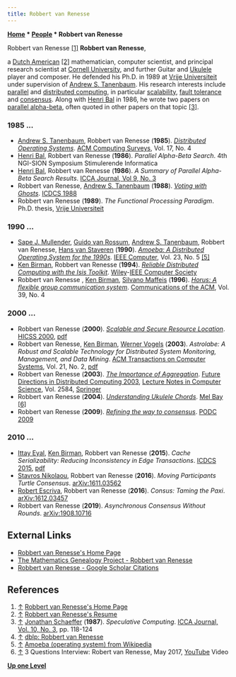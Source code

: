 ```yaml
---
title: Robbert van Renesse
---
```

**[Home](Home "Home") \* [People](People "People") \* Robbert van Renesse**



 [](https://www.cs.cornell.edu/home/rvr/) Robbert van Renesse <a id="cite-note-1" href="#cite-ref-1">[1]</a> 
**Robbert van Renesse**,  

a [Dutch American](https://en.wikipedia.org/wiki/Dutch_American) <a id="cite-note-2" href="#cite-ref-2">[2]</a> mathematician, computer scientist, and principal research scientist at [Cornell University](https://en.wikipedia.org/wiki/Cornell_University), and further Guitar and [Ukulele](https://en.wikipedia.org/wiki/Ukulele) player and composer.
He defended his Ph.D. in 1989 at [Vrije Universiteit](https://en.wikipedia.org/wiki/Vrije_Universiteit) under supervision of [Andrew S. Tanenbaum](Mathematician#Tanenbaum "Mathematician"). 
His research interests include [parallel](https://en.wikipedia.org/wiki/Parallel_computing) and [distributed computing](https://en.wikipedia.org/wiki/Distributed_computing), in particular [scalability](https://en.wikipedia.org/wiki/Scalability), [fault tolerance](https://en.wikipedia.org/wiki/Fault-tolerant_system) and [consensus](https://en.wikipedia.org/wiki/Consensus_(computer_science)). 
Along with [Henri Bal](Henri_Bal "Henri Bal") in 1986, he wrote two papers on [parallel alpha-beta](Parallel_Search "Parallel Search"), often quoted in other papers on that topic <a id="cite-note-3" href="#cite-ref-3">[3]</a>. 



### 1985 ...


* [Andrew S. Tanenbaum](Mathematician#Tanenbaum "Mathematician"), Robbert van Renesse (**1985**). *[Distributed Operating Systems](https://dl.acm.org/doi/10.1145/6041.6074)*. [ACM Computing Surveys](ACM#Surveys "ACM"), Vol. 17, No. 4
* [Henri Bal](Henri_Bal "Henri Bal"), Robbert van Renesse (**1986**). *Parallel Alpha-Beta Search*. 4th NGI-SION Symposium Stimulerende Informatica
* [Henri Bal](Henri_Bal "Henri Bal"), Robbert van Renesse (**1986**). *A Summary of Parallel Alpha-Beta Search Results*. [ICCA Journal, Vol 9, No. 3](ICGA_Journal#9_3 "ICGA Journal")
* Robbert van Renesse, [Andrew S. Tanenbaum](Mathematician#Tanenbaum "Mathematician") (**1988**). *[Voting with Ghosts](https://research.vu.nl/en/publications/voting-with-ghosts)*. [ICDCS 1988](https://dblp.org/db/conf/icdcs/icdcs88.html)
* Robbert van Renesse (**1989**). *The Functional Processing Paradigm*. Ph.D. thesis, [Vrije Universiteit](https://en.wikipedia.org/wiki/Vrije_Universiteit)


### 1990 ...


* [Sape J. Mullender](Mathematician#SJMullender "Mathematician"), [Guido van Rossum](https://en.wikipedia.org/wiki/Guido_van_Rossum), [Andrew S. Tanenbaum](Mathematician#Tanenbaum "Mathematician"), Robbert van Renesse, [Hans van Staveren](https://dblp.org/pers/hd/s/Staveren:Hans_van) (**1990**). *[Amoeba: A Distributed Operating System for the 1990s](https://research.utwente.nl/en/publications/amoeba-a-distributed-operating-system-for-the-1990s)*. [IEEE Computer](IEEE#Computer "IEEE"), Vol. 23, No. 5 <a id="cite-note-5" href="#cite-ref-5">[5]</a>
* [Ken Birman](Mathematician#KPBirman "Mathematician"), Robbert van Renesse (**1994**). *[Reliable Distributed Computing with the Isis Toolkit](https://www.wiley.com/en-us/Reliable+Distributed+Computing+with+the+Isis+Toolkit-p-9780818653421)*. [Wiley](https://en.wikipedia.org/wiki/Wiley_(publisher))-[IEEE Computer Society](IEEE "IEEE")
* Robbert van Renesse , [Ken Birman](Mathematician#KPBirman "Mathematician"), [Silvano Maffeis](https://dblp.org/pers/hd/m/Maffeis:Silvano) (**1996**). *[Horus: A flexible group communication system](https://dl.acm.org/doi/10.1145/227210.227229)*. [Communications of the ACM](ACM#Communications "ACM"), Vol. 39, No. 4


### 2000 ...


* Robbert van Renesse (**2000**). *[Scalable and Secure Resource Location](https://ieeexplore.ieee.org/abstract/document/926742/similar#similar)*. [HICSS 2000](https://dblp.org/db/conf/hicss/hicss2000-4.html), [pdf](https://pdfs.semanticscholar.org/cfcf/1b5723efc22cb3c52b44fb304b49da042044.pdf)
* Robbert van Renesse, [Ken Birman](Mathematician#KPBirman "Mathematician"), [Werner Vogels](Mathematician#WVogels "Mathematician") (**2003**). *Astrolabe: A Robust and Scalable Technology for Distributed System Monitoring, Management, and Data Mining*. [ACM Transactions on Computer Systems](ACM#TOCS "ACM"), Vol. 21, No. 2, [pdf](https://www.cs.cornell.edu/projects/Quicksilver/public_pdfs/Astrolabe.pdf)
* Robbert van Renesse (**2003**). *[The Importance of Aggregation](https://link.springer.com/chapter/10.1007/3-540-37795-6_16)*. [Future Directions in Distributed Computing 2003](https://dblp.org/db/conf/ac/dc2003.html), [Lecture Notes in Computer Science](https://en.wikipedia.org/wiki/Lecture_Notes_in_Computer_Science), Vol. 2584, [Springer](https://en.wikipedia.org/wiki/Springer_Science%2BBusiness_Media)
* Robbert van Renesse (**2004**). *[Understanding Ukulele Chords](https://www.melbay.com/Products/20704/understanding-ukulele-chords.aspx)*. [Mel Bay](https://en.wikipedia.org/wiki/Mel_Bay) <a id="cite-note-6" href="#cite-ref-6">[6]</a>
* Robbert van Renesse (**2009**). *[Refining the way to consensus](https://dl.acm.org/doi/abs/10.1145/1582716.1582717?download=true)*. [PODC 2009](https://dblp.org/db/conf/podc/podc2009.html)


### 2010 ...


* [Ittay Eyal](https://scholar.google.com/citations?user=1oUGY7cAAAAJ&hl=en), [Ken Birman](Mathematician#KPBirman "Mathematician"), Robbert van Renesse (**2015**). *Cache Serializability: Reducing Inconsistency in Edge Transactions*. [ICDCS 2015](https://dblp.org/db/conf/icdcs/icdcs2015.html), [pdf](https://www.cs.cornell.edu/~ie53/publications/txnCacheICDCS15.pdf)
* [Stavros Nikolaou](https://scholar.google.com/citations?user=GJz6bRgAAAAJ&hl=en), Robbert van Renesse (**2016**). *Moving Participants Turtle Consensus*. [arXiv:1611.03562](https://arxiv.org/abs/1611.03562)
* [Robert Escriva](https://github.com/rescrv?tab=repositories), Robbert van Renesse (**2016**). *Consus: Taming the Paxi*. [arXiv:1612.03457](https://arxiv.org/abs/1612.03457)
* Robbert van Renesse (**2019**). *Asynchronous Consensus Without Rounds*. [arXiv:1908.10716](https://arxiv.org/abs/1908.10716)


## External Links


* [Robbert van Renesse's Home Page](https://www.cs.cornell.edu/home/rvr/)
* [The Mathematics Genealogy Project - Robbert van Renesse](https://genealogy.math.ndsu.nodak.edu/id.php?id=73500)
* [Robbert van Renesse - Google Scholar Citations](https://scholar.google.com/citations?user=uJbM58UAAAAJ&hl=en)


## References


1. <a id="cite-ref-1" href="#cite-note-1">↑</a> [Robbert van Renesse's Home Page](https://www.cs.cornell.edu/home/rvr/)
2. <a id="cite-ref-2" href="#cite-note-2">↑</a> [Robbert van Renesse's Resume](https://www.cs.cornell.edu/home/rvr/vita.html)
3. <a id="cite-ref-3" href="#cite-note-3">↑</a> [Jonathan Schaeffer](Jonathan_Schaeffer "Jonathan Schaeffer") (**1987**). *Speculative Computing*. [ICCA Journal, Vol. 10, No. 3](ICGA_Journal#10_3 "ICGA Journal"), pp. 118-124
4. <a id="cite-ref-4" href="#cite-note-4">↑</a> [dblp: Robbert van Renesse](https://dblp.org/pers/r/Renesse:Robbert_van.html)
5. <a id="cite-ref-5" href="#cite-note-5">↑</a> [Amoeba (operating system) from Wikipedia](https://en.wikipedia.org/wiki/Amoeba_(operating_system))
6. <a id="cite-ref-6" href="#cite-note-6">↑</a> 3 Questions Interview: Robert van Renesse, May 2017, [YouTube](https://en.wikipedia.org/wiki/YouTube) Video

**[Up one Level](People "People")**







 
